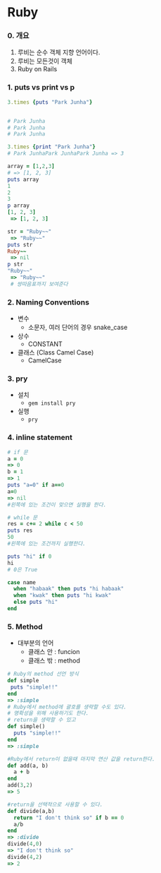 # Ruby

### 0. 개요
1. 루비는 순수 객체 지향 언어이다.
2. 루비는 모든것이 객체
3. Ruby on Rails



### 1. puts vs print vs p
```Ruby
3.times {puts "Park Junha"}


# Park Junha
# Park Junha
# Park Junha
```

```Ruby
3.times {print "Park Junha"}                      
# Park JunhaPark JunhaPark Junha => 3
```

```Ruby
array = [1,2,3]
# => [1, 2, 3]
puts array
1
2
3
p array
[1, 2, 3]
 => [1, 2, 3]

str = "Ruby~~"
 => "Ruby~~"
puts str
Ruby~~
 => nil
p str
"Ruby~~"
 => "Ruby~~"
 # 쌍따음표까지 보여준다
```
### 2. Naming Conventions
- 변수
  - 소문자, 여러 단어의 경우 snake_case
- 상수
  - CONSTANT
- 클래스 (Class Camel Case)
  - CamelCase

### 3. pry
- 설치
  - `gem install pry`
- 실행
  - `pry`

### 4. inline statement


```Ruby
# if 문
a = 0
=> 0
b = 1
=> 1
puts "a=0" if a==0
a=0
=> nil
#왼쪽에 있는 조건이 맞으면 실행을 한다.

# while 문
res = c+= 2 while c < 50
puts res
50
#왼쪽에 있는 조건까지 실행한다.

puts "hi" if 0                                                                     
hi
# 0은 True

case name
  when "habaak" then puts "hi habaak"  
  when "kwak" then puts "hi kwak"  
  else puts "hi"  
end  
```

### 5. Method
- 대부분의 언어
  - 클래스 안 : funcion
  - 클래스 밖 : method
```Ruby
# Ruby의 method 선언 방식
def simple
 puts "simple!!"
end  
=> :simple
# Ruby에서 method에 괄호를 생략할 수도 있다.
# 명확성을 위해 사용하기도 한다.
# return을 생략할 수 있고
def simple()
  puts "simple!!"
end  
=> :simple
```
```Ruby
#Ruby에서 return이 없을때 마지막 연산 값을 return한다.
def add(a, b)
  a + b
end
add(3,2)
=> 5

#return을 선택적으로 사용할 수 있다.
def divide(a,b)
  return "I don't think so" if b == 0
  a/b
end  
=> :divide
divide(4,0)
=> "I don't think so"
divide(4,2)
=> 2
```
